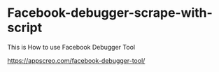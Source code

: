 # Facebook-debugger-scrape-with-script





This is How to use Facebook Debugger Tool


https://appscreo.com/facebook-debugger-tool/
